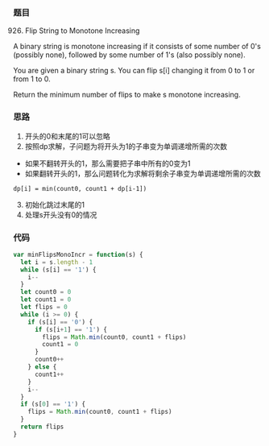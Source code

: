 ### 题目
926. Flip String to Monotone Increasing

A binary string is monotone increasing if it consists of some number of 0's (possibly none), followed by some number of 1's (also possibly none).

You are given a binary string s. You can flip s[i] changing it from 0 to 1 or from 1 to 0.

Return the minimum number of flips to make s monotone increasing.

### 思路
1. 开头的0和末尾的1可以忽略
2. 按照dp求解，子问题为将开头为1的子串变为单调递增所需的次数
* 如果不翻转开头的1，那么需要把子串中所有的0变为1
* 如果翻转开头的1，那么问题转化为求解将剩余子串变为单调递增所需的次数

```
dp[i] = min(count0, count1 + dp[i-1])
```

3. 初始化跳过末尾的1
4. 处理s开头没有0的情况

### 代码
```javascript
var minFlipsMonoIncr = function(s) {
  let i = s.length - 1
  while (s[i] == '1') {
    i--
  }
  let count0 = 0
  let count1 = 0
  let flips = 0
  while (i >= 0) {
    if (s[i] == '0') {
      if (s[i+1] == '1') {
        flips = Math.min(count0, count1 + flips)
        count1 = 0
      }
      count0++
    } else {
      count1++
    }
    i--
  }
  if (s[0] == '1') {
    flips = Math.min(count0, count1 + flips)
  }
  return flips
}
```
